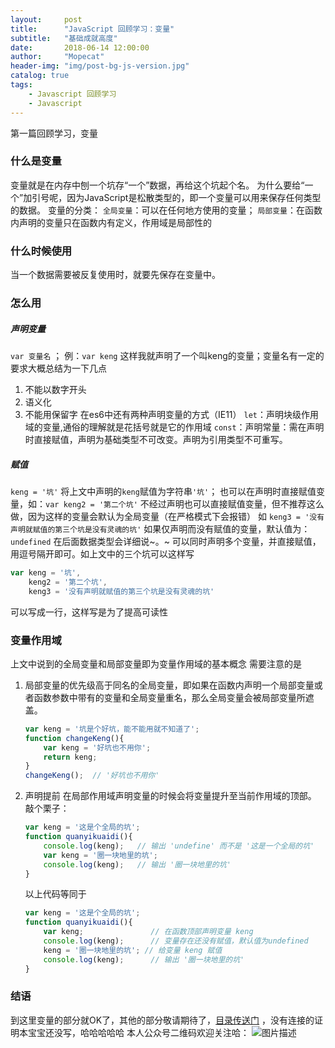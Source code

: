 ```yaml
---
layout:     post
title:      "JavaScript 回顾学习：变量"
subtitle:   "基础成就高度"
date:       2018-06-14 12:00:00
author:     "Mopecat"
header-img: "img/post-bg-js-version.jpg"
catalog: true
tags:
    - Javascript 回顾学习
    - Javascript
---
```


第一篇回顾学习，变量
### 什么是变量
变量就是在内存中刨一个坑存“一个”数据，再给这个坑起个名。
为什么要给“一个”加引号呢，因为JavaScript是松散类型的，即一个变量可以用来保存任何类型的数据。
变量的分类：
`全局变量`：可以在任何地方使用的变量；
`局部变量`：在函数内声明的变量只在函数内有定义，作用域是局部性的
### 什么时候使用
当一个数据需要被反复使用时，就要先保存在变量中。
### 怎么用
##### **声明变量**
`var 变量名` ；
例：`var keng`
这样我就声明了一个叫keng的变量；变量名有一定的要求大概总结为一下几点

 1. 不能以数字开头
 2. 语义化 
 3. 不能用保留字
在es6中还有两种声明变量的方式（IE11）
`let`：声明块级作用域的变量,通俗的理解就是花括号就是它的作用域
`const`：声明常量：需在声明时直接赋值，声明为基础类型不可改变。声明为引用类型不可重写。
##### **赋值**
`keng = '坑'`
将上文中声明的`keng`赋值为字符串`'坑'`；
也可以在声明时直接赋值变量，如：`var keng2 = '第二个坑'`
不经过声明也可以直接赋值变量，但不推荐这么做，因为这样的变量会默认为全局变量（在严格模式下会报错）
如 `keng3 = '没有声明就赋值的第三个坑是没有灵魂的坑'`
如果仅声明而没有赋值的变量，默认值为：`undefined` 在后面数据类型会详细说~。~
可以同时声明多个变量，并直接赋值，用逗号隔开即可。如上文中的三个坑可以这样写

```javascript
var keng = '坑',
    keng2 = '第二个坑',
    keng3 = '没有声明就赋值的第三个坑是没有灵魂的坑'
```

可以写成一行，这样写是为了提高可读性

### 变量作用域
上文中说到的全局变量和局部变量即为变量作用域的基本概念
需要注意的是

 1. 局部变量的优先级高于同名的全局变量，即如果在函数内声明一个局部变量或者函数参数中带有的变量和全局变量重名，那么全局变量会被局部变量所遮盖。
    ```javascript
    var keng = '坑是个好坑，能不能用就不知道了';
    function changeKeng(){
        var keng = '好坑也不用你';
        return keng;
    }
    changeKeng();  // '好坑也不用你'
    ```
 2. 声明提前
    在局部作用域声明变量的时候会将变量提升至当前作用域的顶部。
    敲个栗子：
    ```javascript
    var keng = '这是个全局的坑';
    function quanyikuaidi(){
        console.log(keng);   // 输出 'undefine' 而不是 '这是一个全局的坑'
        var keng = '圈一块地里的坑';
        console.log(keng);   // 输出 '圈一块地里的坑'
    }
    ```

    以上代码等同于
    ```javascript
    var keng = '这是个全局的坑';
    function quanyikuaidi(){
        var keng;               // 在函数顶部声明变量 keng
        console.log(keng);      // 变量存在还没有赋值，默认值为undefined
        keng = '圈一块地里的坑'; // 给变量 keng 赋值
        console.log(keng);      // 输出 '圈一块地里的坑'
    }
    ```
   
### 结语
到这里变量的部分就OK了，其他的部分敬请期待了，[目录传送门][1] ，没有连接的证明本宝宝还没写，哈哈哈哈哈
本人公众号二维码欢迎关注哈：
![图片描述][2]

   


  [1]: https://segmentfault.com/a/1190000015152646
  [2]: /img/bVbckrr